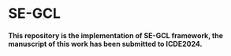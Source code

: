 # SE-GCL
#### This repository is the implementation of SE-GCL framework, the manuscript of this work has been submitted to ICDE2024.

